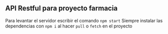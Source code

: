 ## API Restful para proyecto farmacia

Para levantar el servidor escribir el comando `npm start`
Siempre instalar las dependencias con `npm i` al hacer `pull` o `fetch` en el proyecto